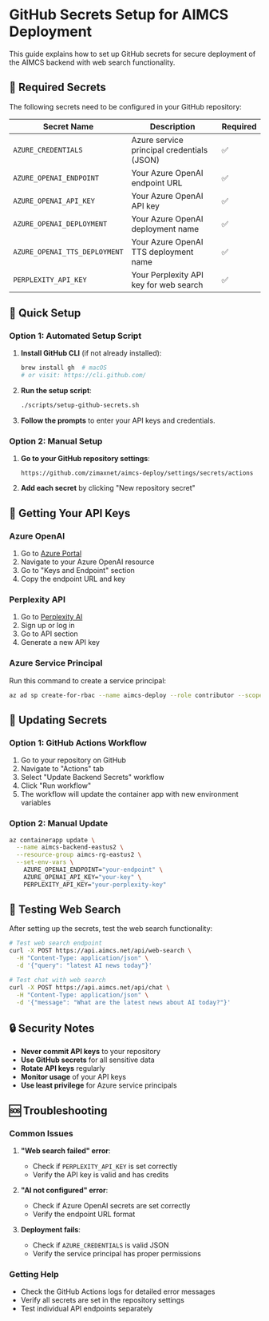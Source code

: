 # GitHub Secrets Setup for AIMCS Deployment

This guide explains how to set up GitHub secrets for secure deployment of the AIMCS backend with web search functionality.

## 🔐 Required Secrets

The following secrets need to be configured in your GitHub repository:

| Secret Name | Description | Required |
|-------------|-------------|----------|
| `AZURE_CREDENTIALS` | Azure service principal credentials (JSON) | ✅ |
| `AZURE_OPENAI_ENDPOINT` | Your Azure OpenAI endpoint URL | ✅ |
| `AZURE_OPENAI_API_KEY` | Your Azure OpenAI API key | ✅ |
| `AZURE_OPENAI_DEPLOYMENT` | Your Azure OpenAI deployment name | ✅ |
| `AZURE_OPENAI_TTS_DEPLOYMENT` | Your Azure OpenAI TTS deployment name | ✅ |
| `PERPLEXITY_API_KEY` | Your Perplexity API key for web search | ✅ |

## 🚀 Quick Setup

### Option 1: Automated Setup Script

1. **Install GitHub CLI** (if not already installed):
   ```bash
   brew install gh  # macOS
   # or visit: https://cli.github.com/
   ```

2. **Run the setup script**:
   ```bash
   ./scripts/setup-github-secrets.sh
   ```

3. **Follow the prompts** to enter your API keys and credentials.

### Option 2: Manual Setup

1. **Go to your GitHub repository settings**:
   ```
   https://github.com/zimaxnet/aimcs-deploy/settings/secrets/actions
   ```

2. **Add each secret** by clicking "New repository secret"

## 🔑 Getting Your API Keys

### Azure OpenAI
1. Go to [Azure Portal](https://portal.azure.com)
2. Navigate to your Azure OpenAI resource
3. Go to "Keys and Endpoint" section
4. Copy the endpoint URL and key

### Perplexity API
1. Go to [Perplexity AI](https://www.perplexity.ai/)
2. Sign up or log in
3. Go to API section
4. Generate a new API key

### Azure Service Principal
Run this command to create a service principal:
```bash
az ad sp create-for-rbac --name aimcs-deploy --role contributor --scopes /subscriptions/YOUR_SUBSCRIPTION_ID --sdk-auth
```

## 🔄 Updating Secrets

### Option 1: GitHub Actions Workflow
1. Go to your repository on GitHub
2. Navigate to "Actions" tab
3. Select "Update Backend Secrets" workflow
4. Click "Run workflow"
5. The workflow will update the container app with new environment variables

### Option 2: Manual Update
```bash
az containerapp update \
  --name aimcs-backend-eastus2 \
  --resource-group aimcs-rg-eastus2 \
  --set-env-vars \
    AZURE_OPENAI_ENDPOINT="your-endpoint" \
    AZURE_OPENAI_API_KEY="your-key" \
    PERPLEXITY_API_KEY="your-perplexity-key"
```

## 🧪 Testing Web Search

After setting up the secrets, test the web search functionality:

```bash
# Test web search endpoint
curl -X POST https://api.aimcs.net/api/web-search \
  -H "Content-Type: application/json" \
  -d '{"query": "latest AI news today"}'

# Test chat with web search
curl -X POST https://api.aimcs.net/api/chat \
  -H "Content-Type: application/json" \
  -d '{"message": "What are the latest news about AI today?"}'
```

## 🔒 Security Notes

- **Never commit API keys** to your repository
- **Use GitHub secrets** for all sensitive data
- **Rotate API keys** regularly
- **Monitor usage** of your API keys
- **Use least privilege** for Azure service principals

## 🆘 Troubleshooting

### Common Issues

1. **"Web search failed" error**:
   - Check if `PERPLEXITY_API_KEY` is set correctly
   - Verify the API key is valid and has credits

2. **"AI not configured" error**:
   - Check if Azure OpenAI secrets are set correctly
   - Verify the endpoint URL format

3. **Deployment fails**:
   - Check if `AZURE_CREDENTIALS` is valid JSON
   - Verify the service principal has proper permissions

### Getting Help

- Check the GitHub Actions logs for detailed error messages
- Verify all secrets are set in the repository settings
- Test individual API endpoints separately 